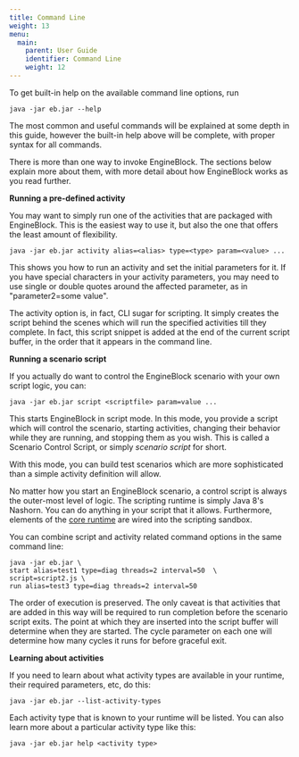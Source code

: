 ```yaml
---
title: Command Line
weight: 13
menu:
  main:
    parent: User Guide
    identifier: Command Line
    weight: 12
---
```


To get built-in help on the available command line options, run

~~~
java -jar eb.jar --help
~~~

The most common and useful commands will be explained at some depth in this
guide, however the built-in help above will be complete, with proper syntax for
all commands.

There is more than one way to invoke EngineBlock. The sections below explain
more about them, with more detail about how EngineBlock works as you read
further.

__Running a pre-defined activity__

You may want to simply run one of the activities that are packaged with
EngineBlock. This is the easiest way to use it, but also the one that offers the
least amount of flexibility.

~~~
java -jar eb.jar activity alias=<alias> type=<type> param=<value> ...
~~~

This shows you how to run an activity and set the initial parameters for it. If
you have special characters in your activity parameters, you may need to use
single or double quotes around the affected parameter, as in "parameter2=some
value".

The activity option is, in fact, CLI sugar for scripting. It simply creates the
script behind the scenes which will run the specified activities till they
complete. In fact, this script snippet is added at the end of the current script
buffer, in the order that it appears in the command line.

__Running a scenario script__

If you actually do want to control the EngineBlock scenario with your own script logic,
you can:

~~~
java -jar eb.jar script <scriptfile> param=value ...
~~~

This starts EngineBlock in script mode. In this mode, you provide a script which
will control the scenario, starting activities, changing their behavior while
they are running, and stopping them as you wish. This is called a Scenario
Control Script, or simply _scenario script_ for short.


With this mode, you can build test scenarios which are more sophisticated than a
simple activity definition will allow.

No matter how you start an EngineBlock scenario, a control script is always the
outer-most level of logic. The scripting runtime is simply Java 8's Nashorn. You
can do anything in your script that it allows. Furthermore, elements of the
[core runtime](/user-guide/concepts) are wired into the scripting sandbox.

You can combine script and activity related command options in the same command
line:

    java -jar eb.jar \
    start alias=test1 type=diag threads=2 interval=50  \
    script=script2.js \
    run alias=test3 type=diag threads=2 interval=50 

The order of execution is preserved. The only caveat is that activities that are
added in this way will be required to run completion before the scenario script
exits. The point at which they are inserted into the script buffer will
determine when they are started. The cycle parameter on each one will determine
how many cycles it runs for before graceful exit.

__Learning about activities__

If you need to learn about what activity types are available in your runtime,
their required parameters, etc, do this:

    java -jar eb.jar --list-activity-types
    
Each activity type that is known to your runtime will be listed. You can also
learn more about a particular activity type like this:

    java -jar eb.jar help <activity type>

